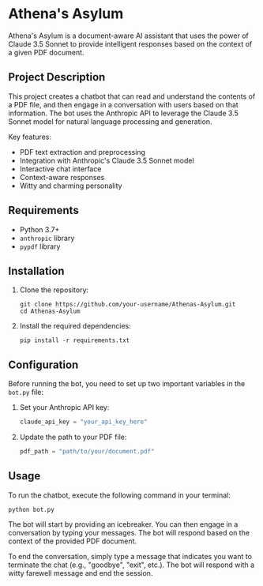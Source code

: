 # Athena's Asylum

Athena's Asylum is a document-aware AI assistant that uses the power of Claude 3.5 Sonnet to provide intelligent responses based on the context of a given PDF document.

## Project Description

This project creates a chatbot that can read and understand the contents of a PDF file, and then engage in a conversation with users based on that information. The bot uses the Anthropic API to leverage the Claude 3.5 Sonnet model for natural language processing and generation.

Key features:
- PDF text extraction and preprocessing
- Integration with Anthropic's Claude 3.5 Sonnet model
- Interactive chat interface
- Context-aware responses
- Witty and charming personality

## Requirements

- Python 3.7+
- `anthropic` library
- `pypdf` library

## Installation

1. Clone the repository:
   ```
   git clone https://github.com/your-username/Athenas-Asylum.git
   cd Athenas-Asylum
   ```

2. Install the required dependencies:
   ```
   pip install -r requirements.txt
   ```

## Configuration

Before running the bot, you need to set up two important variables in the `bot.py` file:

1. Set your Anthropic API key:
   ```python
   claude_api_key = "your_api_key_here"
   ```

2. Update the path to your PDF file:
   ```python
   pdf_path = "path/to/your/document.pdf"
   ```

## Usage

To run the chatbot, execute the following command in your terminal:

```
python bot.py
```

The bot will start by providing an icebreaker. You can then engage in a conversation by typing your messages. The bot will respond based on the context of the provided PDF document.

To end the conversation, simply type a message that indicates you want to terminate the chat (e.g., "goodbye", "exit", etc.). The bot will respond with a witty farewell message and end the session.